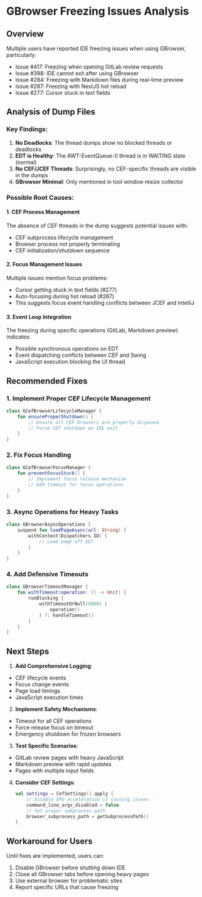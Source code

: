 # GBrowser Freezing Issues Analysis

## Overview

Multiple users have reported IDE freezing issues when using GBrowser, particularly:

- Issue #417: Freezing when opening GitLab review requests
- Issue #398: IDE cannot exit after using GBrowser
- Issue #284: Freezing with Markdown files during real-time preview
- Issue #287: Freezing with NextJS hot reload
- Issue #277: Cursor stuck in text fields

## Analysis of Dump Files

### Key Findings:

1. **No Deadlocks**: The thread dumps show no blocked threads or deadlocks
2. **EDT is Healthy**: The AWT-EventQueue-0 thread is in WAITING state (normal)
3. **No CEF/JCEF Threads**: Surprisingly, no CEF-specific threads are visible in the dumps
4. **GBrowser Minimal**: Only mentioned in tool window resize collector

### Possible Root Causes:

#### 1. CEF Process Management

The absence of CEF threads in the dump suggests potential issues with:

- CEF subprocess lifecycle management
- Browser process not properly terminating
- CEF initialization/shutdown sequence

#### 2. Focus Management Issues

Multiple issues mention focus problems:

- Cursor getting stuck in text fields (#277)
- Auto-focusing during hot reload (#287)
- This suggests focus event handling conflicts between JCEF and IntelliJ

#### 3. Event Loop Integration

The freezing during specific operations (GitLab, Markdown preview) indicates:

- Possible synchronous operations on EDT
- Event dispatching conflicts between CEF and Swing
- JavaScript execution blocking the UI thread

## Recommended Fixes

### 1. Implement Proper CEF Lifecycle Management

```kotlin
class GCefBrowserLifecycleManager {
    fun ensureProperShutdown() {
        // Ensure all CEF browsers are properly disposed
        // Force CEF shutdown on IDE exit
    }
}
```

### 2. Fix Focus Handling

```kotlin
class GCefBrowserFocusManager {
    fun preventFocusStuck() {
        // Implement focus release mechanism
        // Add timeout for focus operations
    }
}
```

### 3. Async Operations for Heavy Tasks

```kotlin
class GBrowserAsyncOperations {
    suspend fun loadPageAsync(url: String) {
        withContext(Dispatchers.IO) {
            // Load page off EDT
        }
    }
}
```

### 4. Add Defensive Timeouts

```kotlin
class GBrowserTimeoutManager {
    fun withTimeout(operation: () -> Unit) {
        runBlocking {
            withTimeoutOrNull(5000) {
                operation()
            } ?: handleTimeout()
        }
    }
}
```

## Next Steps

1. **Add Comprehensive Logging**:
  - CEF lifecycle events
  - Focus change events
  - Page load timings
  - JavaScript execution times

2. **Implement Safety Mechanisms**:
  - Timeout for all CEF operations
  - Force release focus on timeout
  - Emergency shutdown for frozen browsers

3. **Test Specific Scenarios**:
  - GitLab review pages with heavy JavaScript
  - Markdown preview with rapid updates
  - Pages with multiple input fields

4. **Consider CEF Settings**:
   ```kotlin
   val settings = CefSettings().apply {
       // Disable GPU acceleration if causing issues
       command_line_args_disabled = false
       // Set proper subprocess path
       browser_subprocess_path = getSubprocessPath()
   }
   ```

## Workaround for Users

Until fixes are implemented, users can:

1. Disable GBrowser before shutting down IDE
2. Close all GBrowser tabs before opening heavy pages
3. Use external browser for problematic sites
4. Report specific URLs that cause freezing